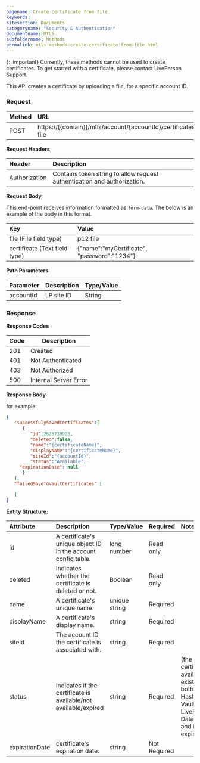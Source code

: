 ```yaml
---
pagename: Create certificate from file
keywords:
sitesection: Documents
categoryname: "Security & Authentication"
documentname: MTLS 
subfoldername: Methods
permalink: mtls-methods-create-certificate-from-file.html
---
```


{: .important}
Currently, these methods cannot be used to create certificates. To get started with a certificate, please contact LivePerson Support.

This API creates a certificate by uploading a file, for a specific account ID.

### Request

 |Method|      URL|  
 |:--------  |:---  |
 |POST|  https://[{domain}]/mtls/account/{accountId}/certificates/by-file |

**Request Headers**

 |Header         |Description  |
 |:------|        :--------  |
 |Authorization|    Contains token string to allow request authentication and authorization.  |

**Request Body**

This end-point receives information formatted as `form-data`. The below is an example of the body in this format.

|Key         |Value  |
|:------|        :--------  |
|file  (File field type)|    p12 file   |
|certificate  (Text field type)|    {"name":"myCertificate", "password":"1234"}   |

**Path Parameters**

 |Parameter|  Description|  Type/Value |
 |:------    |:--------    |:--------|
 |accountId|  LP site ID |   String |

### Response

**Response Codes**

| Code | Description           |
|------|-----------------------|
| 201  | Created               |
| 401  | Not Authenticated     |
| 403  | Not Authorized        |
| 500  | Internal Server Error |

**Response Body**

for example:

```JSON
{  
   "successfulySavedCertificates":[  
      {  
         "id":2628739923,
         "deleted":false,
         "name":"{certificateName}",
         "displayName":"{certificateName}",
         "siteId":"{accountId}",
         "status":"Available",
	 "expirationDate": null
      }
   ],
   "failedSaveToVaultCertificates":[  

   ]
}
```

**Entity Structure:**

| Attribute | Description  | Type/Value | Required | Notes |
| :------   | :--------    | :-------- | :--- | :--- |
| id | A certificate's unique object ID in the account config table. | long number | Read only | |
| deleted   | Indicates whether the certificate is deleted or not. | Boolean | Read only | |
| name | A certificate's unique name. | unique string | Required | |
| displayName    | A certificate's display name.  | string | Required | |
| siteId | The account ID the certificate is associated with. | string | Required | |
| status | Indicates if the certificate is available/not available/expired | string | Required | (the certificate is available if it exists at both HashiCorp Vault and LivePerson's Data Base and if isn't expired)|
| expirationDate | certificate's expiration date. | string | Not Required | |

